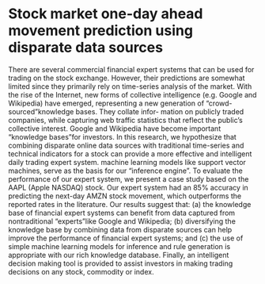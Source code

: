 # Stock market one-day ahead movement prediction using disparate data sources
There are several commercial financial expert systems that can be used for trading on the stock exchange. However, their predictions are somewhat limited since they primarily rely on time-series analysis of the market. With the rise of the Internet, new forms of collective intelligence (e.g. Google and Wikipedia) have emerged, representing a new generation of “crowd-sourced”knowledge bases. They collate infor- mation on publicly traded companies, while capturing web traffic statistics that reflect the public’s collective interest. Google and Wikipedia have become important “knowledge bases”for investors. In this research, we hypothesize that combining disparate online data sources with traditional time-series and technical indicators for a stock can provide a more effective and intelligent daily trading expert system. machine learning models like support vector machines, serve as the basis for our “inference engine”. To evaluate the performance of our expert system, we present a case study based on the AAPL (Apple NASDAQ) stock. Our expert system had an 85% accuracy in predicting the next-day AMZN stock movement, which outperforms the reported rates in the literature. Our results suggest that: (a) the knowledge base of financial expert systems can benefit from data captured from nontraditional “experts”like Google and Wikipedia; (b) diversifying the knowledge base by combining data from disparate sources can help improve the performance of financial expert systems; and (c) the use of simple machine learning models for inference and rule generation is appropriate with our rich knowledge database. Finally, an intelligent decision making tool is provided to assist investors in making trading decisions on any stock, commodity or index.
